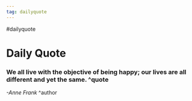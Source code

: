 ```yaml
---
tag: dailyquote
---
```


#dailyquote

# Daily Quote

### We all live with the objective of being happy; our lives are all different and yet the same. ^quote
*-Anne Frank* ^author
